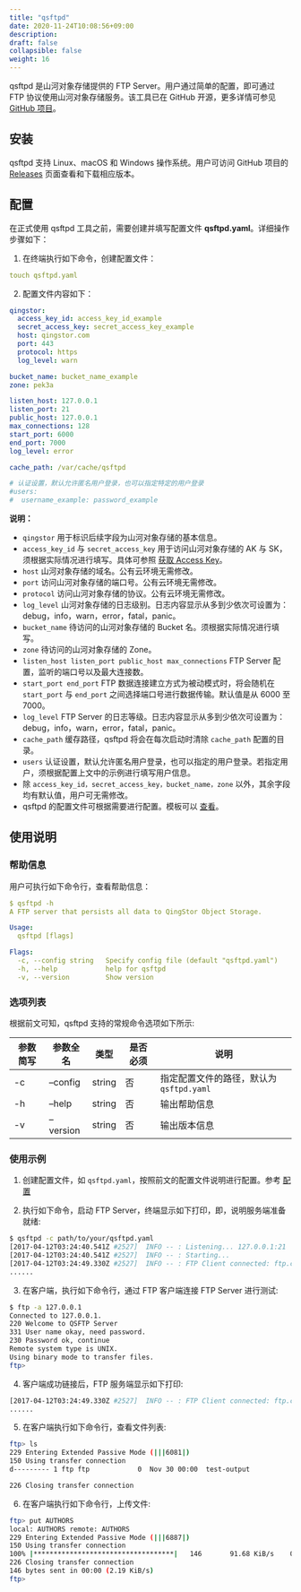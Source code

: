 ```yaml
---
title: "qsftpd"
date: 2020-11-24T10:08:56+09:00
description:
draft: false
collapsible: false
weight: 16
---
```


qsftpd 是山河对象存储提供的 FTP Server。用户通过简单的配置，即可通过 FTP 协议使用山河对象存储服务。该工具已在 GitHub 开源，更多详情可参见 [GitHub 项目](https://github.com/qingstor/qsftpd)。

## 安装
qsftpd 支持 Linux、macOS 和 Windows 操作系统。用户可访问 GitHub 项目的 [Releases](https://github.com/qingstor/qsftpd/releases) 页面查看和下载相应版本。

## 配置
在正式使用 qsftpd 工具之前，需要创建并填写配置文件 **qsftpd.yaml**。详细操作步骤如下：

1. 在终端执行如下命令，创建配置文件：
```yaml
touch qsftpd.yaml
```

2. 配置文件内容如下：
```yaml
qingstor:
  access_key_id: access_key_id_example
  secret_access_key: secret_access_key_example
  host: qingstor.com
  port: 443
  protocol: https
  log_level: warn

bucket_name: bucket_name_example
zone: pek3a

listen_host: 127.0.0.1
listen_port: 21
public_host: 127.0.0.1
max_connections: 128
start_port: 6000 
end_port: 7000
log_level: error 

cache_path: /var/cache/qsftpd

# 认证设置，默认允许匿名用户登录，也可以指定特定的用户登录
#users:
#  username_example: password_example
```

   **说明：**
   - `qingstor` 用于标识后续字段为山河对象存储的基本信息。
   - `access_key_id` 与 `secret_access_key` 用于访问山河对象存储的 AK 与 SK，须根据实际情况进行填写。具体可参照 [获取 Access Key](/storage/object-storage/api/practices/signature/#获取-access-key)。
   - `host` 山河对象存储的域名。公有云环境无需修改。
   - `port` 访问山河对象存储的端口号。公有云环境无需修改。
   - `protocol` 访问山河对象存储的协议。公有云环境无需修改。
   - `log_level` 山河对象存储的日志级别。日志内容显示从多到少依次可设置为：debug，info，warn，error，fatal，panic。
   - `bucket_name` 待访问的山河对象存储的 Bucket 名。须根据实际情况进行填写。
   - `zone` 待访问的山河对象存储的 Zone。
   - `listen_host listen_port public_host max_connections` FTP Server 配置，监听的端口号以及最大连接数。
   - `start_port end_port` FTP 数据连接建立方式为被动模式时，将会随机在 `start_port` 与 `end_port` 之间选择端口号进行数据传输。默认值是从 6000 至 7000。
   - `log_level` FTP Server 的日志等级。日志内容显示从多到少依次可设置为：debug，info，warn，error，fatal，panic。
   - `cache_path` 缓存路径，qsftpd 将会在每次启动时清除 `cache_path` 配置的目录。
   - `users` 认证设置，默认允许匿名用户登录，也可以指定的用户登录。若指定用户，须根据配置上文中的示例进行填写用户信息。
   -  除 `access_key_id，secret_access_key，bucket_name，zone` 以外，其余字段均有默认值，用户可无需修改。
   - qsftpd 的配置文件可根据需要进行配置。模板可以 [查看](https://github.com/qingstor/qsftpd/blob/master/qsftpd.yaml.example)。


## 使用说明

### 帮助信息

用户可执行如下命令行，查看帮助信息：

```yaml
$ qsftpd -h
A FTP server that persists all data to QingStor Object Storage.

Usage:
  qsftpd [flags]

Flags:
  -c, --config string   Specify config file (default "qsftpd.yaml")
  -h, --help            help for qsftpd
  -v, --version         Show version
```

### 选项列表

根据前文可知，qsftpd 支持的常规命令选项如下所示:

| 参数简写 | 参数全名 | 类型 | 是否必须 | 说明 |
|-|-|-|-|-|
| -c | –config | string | 否 | 指定配置文件的路径，默认为 `qsftpd.yaml` |
| -h | –help | string | 否 | 输出帮助信息 |
| -v | –version | string | 否 | 输出版本信息 |



### 使用示例

1. 创建配置文件，如 `qsftpd.yaml`，按照前文的配置文件说明进行配置。参考 [配置](#配置)

2. 执行如下命令，启动 FTP Server，终端显示如下打印，即，说明服务端准备就绪:
```bash
$ qsftpd -c path/to/your/qsftpd.yaml
[2017-04-12T03:24:40.541Z #2527]  INFO -- : Listening... 127.0.0.1:21
[2017-04-12T03:24:40.541Z #2527]  INFO -- : Starting...
[2017-04-12T03:24:49.330Z #2527]  INFO -- : FTP Client connected: ftp.connected, id: 76e209d6a89448279e947a7babe0097d, RemoteAddr: 127.0.0.1:51788, Total: 1
......
```

3. 在客户端，执行如下命令行，通过 FTP 客户端连接 FTP Server 进行测试:
```bash
$ ftp -a 127.0.0.1
Connected to 127.0.0.1.
220 Welcome to QSFTP Server
331 User name okay, need password.
230 Password ok, continue
Remote system type is UNIX.
Using binary mode to transfer files.
ftp>
```

4. 客户端成功链接后，FTP 服务端显示如下打印:
```bash
[2017-04-12T03:24:49.330Z #2527]  INFO -- : FTP Client connected: ftp.connected, id: 76e209d6a89448279e947a7babe0097d, RemoteAddr: 127.0.0.1:51788, Total: 1
......
```

5. 在客户端执行如下命令行，查看文件列表:
```bash
ftp> ls
229 Entering Extended Passive Mode (|||6081|)
150 Using transfer connection
d--------- 1 ftp ftp            0  Nov 30 00:00  test-output

226 Closing transfer connection
```

6. 在客户端执行如下命令行，上传文件:
```bash
ftp> put AUTHORS
local: AUTHORS remote: AUTHORS
229 Entering Extended Passive Mode (|||6887|)
150 Using transfer connection
100% |***********************************|   146       91.68 KiB/s    00:00 ETA
226 Closing transfer connection
146 bytes sent in 00:00 (2.19 KiB/s)
ftp>
```
